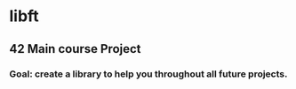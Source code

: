# libft
## 42 Main course Project

### Goal: create a library to help you throughout all future projects.


